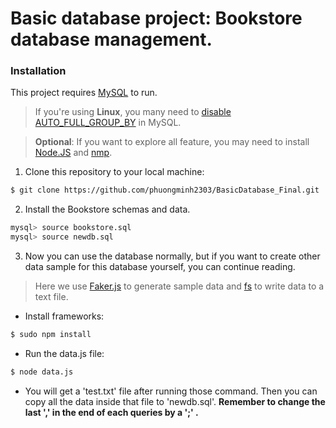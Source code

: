 # Basic database project: Bookstore database management.

### Installation

This project requires [MySQL](https://www.mysql.com/) to run.
> If you're using **Linux**, you many need to [disable AUTO_FULL_GROUP_BY](https://stackoverflow.com/questions/23921117/disable-only-full-group-by) in MySQL.

> **Optional**: If you want to explore all feature, you may need to install [Node.JS](https://nodejs.org/en/) and [nmp](https://www.npmjs.com/get-npm).

1. Clone this repository to your local machine:
```sh
$ git clone https://github.com/phuongminh2303/BasicDatabase_Final.git
```
2. Install the Bookstore schemas and data.
```sh
mysql> source bookstore.sql
mysql> source newdb.sql
```
3. Now you can use the database normally, but if you want to create other data sample for this database yourself, you can continue reading.
> Here we use [Faker.js](https://www.npmjs.com/package/Faker) to generate sample data and [fs](https://www.npmjs.com/package/fs) to write data to a text file.

- Install frameworks:
```sh
$ sudo npm install
```
- Run the data.js file:
```sh
$ node data.js
```
- You will get a 'test.txt' file after running those command. Then you can copy all the data inside that file to 'newdb.sql'. **Remember to change the last ',' in the end of each queries by a ';' .**